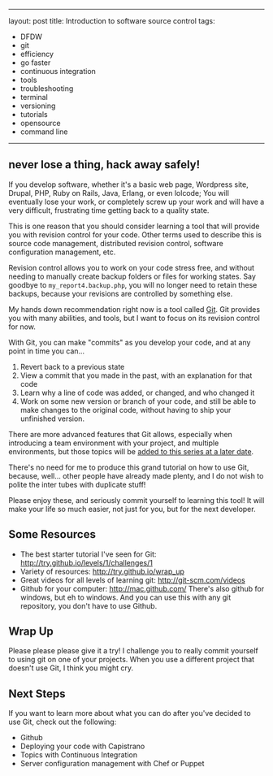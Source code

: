 ----
layout: post
title: Introduction to software source control
tags:
- DFDW
- git
- efficiency
- go faster
- continuous integration
- tools
- troubleshooting
- terminal
- versioning
- tutorials
- opensource
- command line
----

## never lose a thing, hack away safely!

If you develop software, whether it's a basic web page, Wordpress site, Drupal, PHP, Ruby on Rails, Java, Erlang, or even lolcode; You will eventually lose your work, or completely screw up your work and will have a very difficult, frustrating time getting back to a quality state.

This is one reason that you should consider learning a tool that will provide you with revision control for your code. Other terms used to describe this is source code management, distributed revision control, software configuration management, etc.

Revision control allows you to work on your code stress free, and without needing to manually create backup folders or files for working states.  Say goodbye to `my_report4.backup.php`, you will no longer need to retain these backups, because your revisions are controlled by something else.

My hands down recommendation right now is a tool called [Git](https://www.google.com/search?q=git&oq=git&aqs=chrome..69i57j69i60l3j69i59l2.529j0j4&sourceid=chrome&espv=210&es_sm=91&ie=UTF-8).  Git provides you with many abilities, and tools, but I want to focus on its revision control for now.

With Git, you can make "commits" as you develop your code, and at any point in time you can...

1. Revert back to a previous state
1. View a commit that you made in the past, with an explanation for that code
1. Learn why a line of code was added, or changed, and who changed it
1. Work on some new version or branch of your code, and still be able to make changes to the original code, without having to ship your unfinished version.

There are more advanced features that Git allows, especially when introducing a team environment with your project, and multiple environments, but those topics will be [added to this series at a later date](/blog/2013/10/25/dear-web-design-freelancer/).

There's no need for me to produce this grand tutorial on how to use Git, because, well... other people have already made plenty, and I do not wish to polite the inter tubes with duplicate stuff!

Please enjoy these, and seriously commit yourself to learning this tool!  It will make your life so much easier, not just for you, but for the next developer.

## Some Resources

* The best starter tutorial I've seen for Git: <http://try.github.io/levels/1/challenges/1>
* Variety of resources: <http://try.github.io/wrap_up>
* Great videos for all levels of learning git: <http://git-scm.com/videos>
* Github for your computer: <http://mac.github.com/> There's also github for windows, but eh to windows. And you can use this with any git repository, you don't have to use Github.

## Wrap Up

Please please please give it a try! I challenge you to really commit yourself to using git on one of your projects.  When you use a different project that doesn't use Git, I think you might cry.

## Next Steps

If you want to learn more about what you can do after you've decided to use Git, check out the following:

* Github
* Deploying your code with Capistrano
* Topics with Continuous Integration
* Server configuration management with Chef or Puppet